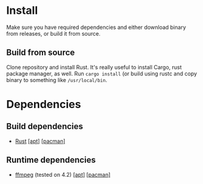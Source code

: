 # Install

Make sure you have required dependencies and either download binary from releases, or build it from source.

## Build from source

Clone repository and install Rust. It's really useful to install Cargo, rust package manager, as well. Run `cargo install` (or build using rustc and copy binary to something like `/usr/local/bin`.

# Dependencies

## Build dependencies

- [Rust](https://aur.archlinux.org/packages/libavresample/) [\[apt\]](https://packages.ubuntu.com/search?keywords=rust&searchon=all&suite=all&section=all) [\[pacman\]](https://www.archlinux.org/packages/extra/x86\_64/rust/)

## Runtime dependencies
- [ffmpeg](https://wiki.archlinux.org/index.php/FFmpeg/) (tested on 4.2) [\[apt\]](https://packages.ubuntu.com/search?keywords=ffmpeg&searchon=all&suite=all&section=all) [\[pacman\]](https://www.archlinux.org/packages/extra/x86\_64/ffmpeg/)

